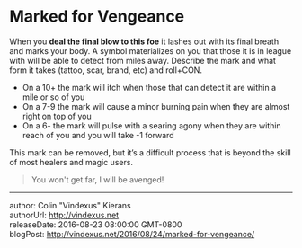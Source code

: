 # Marked for Vengeance

When you **deal the final blow to this foe** it lashes out with its final breath and marks your body. A symbol materializes on you that those it is in league with will be able to detect from miles away. Describe the mark and what form it takes (tattoo, scar, brand, etc) and roll+CON.

 - On a 10+ the mark will itch when those that can detect it are within a mile or so of you
 - On a 7-9 the mark will cause a minor burning pain when they are almost right on top of you
 - On a 6- the mark will pulse with a searing agony when they are within reach of you and you will take -1 forward

This mark can be removed, but it’s a difficult process that is beyond the skill of most healers and magic users.

>You won't get far, I will be avenged!

---
author: Colin "Vindexus" Kierans  
authorUrl: http://vindexus.net  
releaseDate: 2016-08-23 08:00:00 GMT-0800  
blogPost: http://vindexus.net/2016/08/24/marked-for-vengeance/